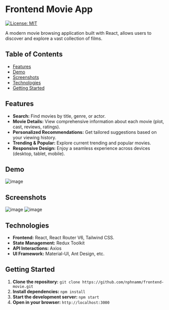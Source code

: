 # Frontend Movie App

[![License: MIT](https://img.shields.io/badge/License-MIT-yellow.svg)](https://opensource.org/licenses/MIT)

A modern movie browsing application built with React, allows users to discover and explore a vast collection of films.

## Table of Contents

- [Features](#features)
- [Demo](#demo)
- [Screenshots](#screenshots)
- [Technologies](#technologies)
- [Getting Started](#getting-started)


## Features

- **Search:** Find movies by title, genre, or actor.
- **Movie Details:** View comprehensive information about each movie (plot, cast, reviews, ratings).
- **Personalized Recommendations:** Get tailored suggestions based on your viewing history.
- **Trending & Popular:** Explore current trending and popular movies.
- **Responsive Design:** Enjoy a seamless experience across devices (desktop, tablet, mobile).

## Demo

![image](https://github.com/nphnamm/frontend-movie/assets/80657434/ef40a547-9e1e-4553-b8ec-83b01fc64776)


## Screenshots

![image](https://github.com/nphnamm/frontend-movie/assets/80657434/24e6370f-8ac0-4ce5-a020-368da0a206c9)
![image](https://github.com/nphnamm/frontend-movie/assets/80657434/adeccd75-63b9-462a-bfc0-8ae4de713e9c)

## Technologies

- **Frontend:** React, React Router V6, Tailwind CSS.
- **State Management:** Redux Toolkit
- **API Interactions:** Axios
- **UI Framework:** Material-UI, Ant Design, etc.

## Getting Started

1. **Clone the repository:** `git clone https://github.com/nphnamm/frontend-movie.git`
2. **Install dependencies:** `npm install`
3. **Start the development server:** `npm start`
4. **Open in your browser:** `http://localhost:3000` 



